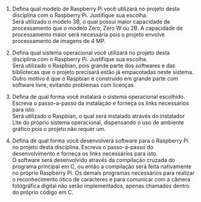 1. Defina qual modelo de Raspberry Pi você utilizará no projeto desta disciplina com o Raspberry Pi. Justifique sua escolha.  
Será utilizado o modelo 3B, o qual possui maior capacidade de processamento que
o modelo Zero, Zero W ou 2B. A capacidade de processamento maior será necessária
pois o projeto envolve processamento de imagens de 4 MP.

2. Defina qual sistema operacional você utilizará no projeto desta disciplina com o Raspberry Pi. Justifique sua escolha.  
Será utilizado o Raspbian, pois grande parte dos softwares e das bibliotecas
que o projeto precisará estão já empacotadas neste sistema. Outro motivo é que
o Raspbian é construído em grande parte com software livre, evitando problemas
com licenças.

3. Defina de qual forma você instalará o sistema operacional escolhido. Escreva o passo-a-passo da instalação e forneça os links necessários para isto.  
Será utilizado o Raspbian, o qual será instalado através do instalador Lite do
próprio sistema operacional, dispensando o uso de ambiente gráfico pois o
projeto não requer um.

4. Defina de qual forma você desenvolverá software para o Raspberry Pi no projeto desta disciplina. Escreva o passo-a-passo do desenvolvimento e forneça os links necessários para isto.  
O software será desenvolvido através da compilação cruzada do programa principal
em C, ou então a compilação será feita nativamente no próprio Raspberry Pi.
Os demais programas necessários para realizar o reconhecimento ótico de
caracteres e para comunicar com a câmera fotográfica digital não serão
implementados, apenas chamados dentro do próprio código em C.
